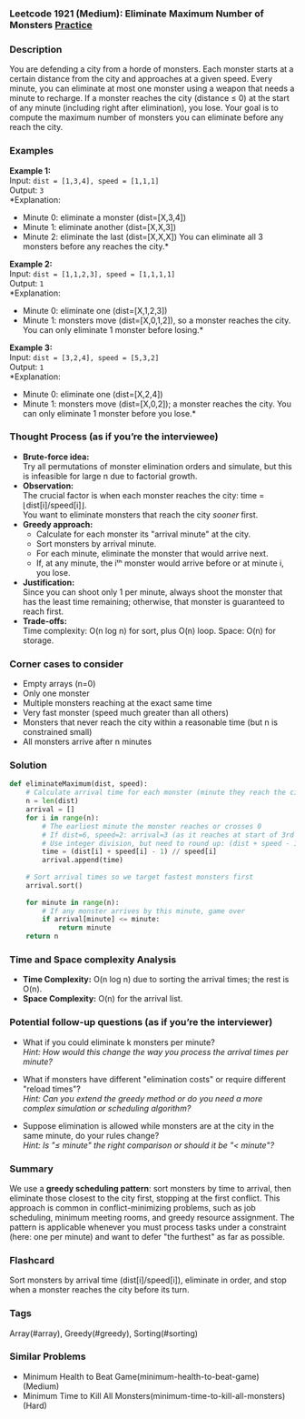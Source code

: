 ### Leetcode 1921 (Medium): Eliminate Maximum Number of Monsters [Practice](https://leetcode.com/problems/eliminate-maximum-number-of-monsters)

### Description  
You are defending a city from a horde of monsters. Each monster starts at a certain distance from the city and approaches at a given speed. Every minute, you can eliminate at most one monster using a weapon that needs a minute to recharge. If a monster reaches the city (distance ≤ 0) at the start of any minute (including right after elimination), you lose. Your goal is to compute the maximum number of monsters you can eliminate before any reach the city.

### Examples  

**Example 1:**  
Input: `dist = [1,3,4], speed = [1,1,1]`  
Output: `3`  
*Explanation:  
- Minute 0: eliminate a monster (dist=[X,3,4])
- Minute 1: eliminate another (dist=[X,X,3])
- Minute 2: eliminate the last (dist=[X,X,X])
You can eliminate all 3 monsters before any reaches the city.*

**Example 2:**  
Input: `dist = [1,1,2,3], speed = [1,1,1,1]`  
Output: `1`  
*Explanation:  
- Minute 0: eliminate one (dist=[X,1,2,3])
- Minute 1: monsters move (dist=[X,0,1,2]), so a monster reaches the city.
You can only eliminate 1 monster before losing.*

**Example 3:**  
Input: `dist = [3,2,4], speed = [5,3,2]`  
Output: `1`  
*Explanation:  
- Minute 0: eliminate one (dist=[X,2,4])
- Minute 1: monsters move (dist=[X,0,2]); a monster reaches the city.
You can only eliminate 1 monster before you lose.*

### Thought Process (as if you’re the interviewee)  
- **Brute-force idea:**  
  Try all permutations of monster elimination orders and simulate, but this is infeasible for large n due to factorial growth.
- **Observation:**  
  The crucial factor is when each monster reaches the city: time = ⌊dist[i]/speed[i]⌋.  
  You want to eliminate monsters that reach the city *sooner* first.
- **Greedy approach:**  
  - Calculate for each monster its "arrival minute" at the city.
  - Sort monsters by arrival minute.
  - For each minute, eliminate the monster that would arrive next.
  - If, at any minute, the iᵗʰ monster would arrive before or at minute i, you lose.
- **Justification:**  
  Since you can shoot only 1 per minute, always shoot the monster that has the least time remaining; otherwise, that monster is guaranteed to reach first.
- **Trade-offs:**  
  Time complexity: O(n log n) for sort, plus O(n) loop. Space: O(n) for storage.

### Corner cases to consider  
- Empty arrays (n=0)  
- Only one monster  
- Multiple monsters reaching at the exact same time  
- Very fast monster (speed much greater than all others)  
- Monsters that never reach the city within a reasonable time (but n is constrained small)  
- All monsters arrive after n minutes  

### Solution

```python
def eliminateMaximum(dist, speed):
    # Calculate arrival time for each monster (minute they reach the city)
    n = len(dist)
    arrival = []
    for i in range(n):
        # The earliest minute the monster reaches or crosses 0
        # If dist=6, speed=2: arrival=3 (as it reaches at start of 3rd minute)
        # Use integer division, but need to round up: (dist + speed - 1) // speed
        time = (dist[i] + speed[i] - 1) // speed[i]
        arrival.append(time)
    
    # Sort arrival times so we target fastest monsters first
    arrival.sort()
    
    for minute in range(n):
        # If any monster arrives by this minute, game over
        if arrival[minute] <= minute:
            return minute
    return n
```

### Time and Space complexity Analysis  

- **Time Complexity:** O(n log n) due to sorting the arrival times; the rest is O(n).
- **Space Complexity:** O(n) for the arrival list.

### Potential follow-up questions (as if you’re the interviewer)  

- What if you could eliminate k monsters per minute?  
  *Hint: How would this change the way you process the arrival times per minute?*

- What if monsters have different "elimination costs" or require different "reload times"?  
  *Hint: Can you extend the greedy method or do you need a more complex simulation or scheduling algorithm?*

- Suppose elimination is allowed while monsters are at the city in the same minute, do your rules change?  
  *Hint: Is "≤ minute" the right comparison or should it be "< minute"?*

### Summary
We use a **greedy scheduling pattern**: sort monsters by time to arrival, then eliminate those closest to the city first, stopping at the first conflict. This approach is common in conflict-minimizing problems, such as job scheduling, minimum meeting rooms, and greedy resource assignment. The pattern is applicable whenever you must process tasks under a constraint (here: one per minute) and want to defer "the furthest" as far as possible.


### Flashcard
Sort monsters by arrival time (dist[i]/speed[i]), eliminate in order, and stop when a monster reaches the city before its turn.

### Tags
Array(#array), Greedy(#greedy), Sorting(#sorting)

### Similar Problems
- Minimum Health to Beat Game(minimum-health-to-beat-game) (Medium)
- Minimum Time to Kill All Monsters(minimum-time-to-kill-all-monsters) (Hard)